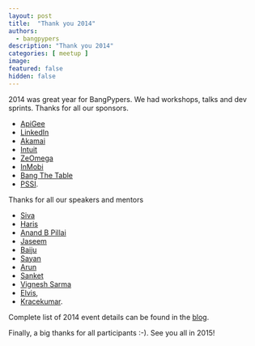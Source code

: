 ```yaml
---
layout: post
title:  "Thank you 2014"
authors: 
  - bangpypers
description: "Thank you 2014"
categories: [ meetup ]
image:
featured: false
hidden: false
---
```

2014 was great year for BangPypers. We had workshops, talks and dev sprints.
Thanks for all our sponsors.
- [ApiGee](apigee.com)
- [LinkedIn](linkedin.com)
- [Akamai](http://www.akamai.com/)
- [Intuit](http://www.intuit.in/)
- [ZeOmega](http://www.zeomega.com/)
- [InMobi](http://www.inmobi.com/)
- [Bang The Table](http://bangthetable.in/)
- [PSSI](http://pssi.org.in).

Thanks for all our speakers and mentors
- [Siva](https://twitter.com/sivaa_in)
- [Haris](https://twitter.com/harisibrahimkv)
- [Anand B Pillai](https://twitter.com/skeptichacker)
- [Jaseem](https://twitter.com/jaseemabid)
- [Baiju](https://twitter.com/baijum)
- [Sayan](https://twitter.com/chowdhury_sayan)
- [Arun](https://twitter.com/finiterecursion)
- [Sanket](https://twitter.com/sanketsaurav)
- [Vignesh Sarma](https://twitter.com/vigneshsarma)
- [Elvis](https://twitter.com/elvisds),
- [Kracekumar](http://twitter.com/kracetheking).

Complete list of 2014 event details can be found in the [blog](http://bangalore.python.org.in/archives/2014/).

Finally, a big thanks for all participants :-). See you all in 2015!
